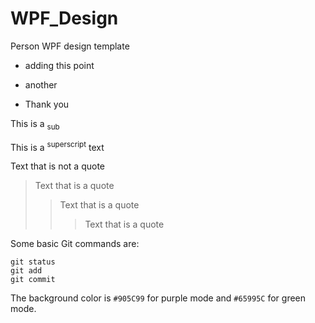 # WPF_Design
Person WPF design template

- adding this point

* another

* Thank you

This is a <sub>sub</sub>

This is a <sup>superscript</sup> text

Text that is not a quote

> Text that is a quote
>> Text that is a quote
>>> Text that is a quote

Some basic Git commands are:
```
git status
git add
git commit
```


The background color is `#905C99` for purple mode and `#65995C` for green mode.
